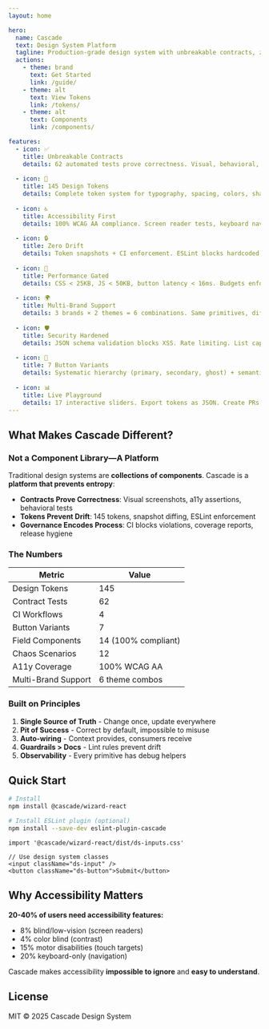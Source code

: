 ```yaml
---
layout: home

hero:
  name: Cascade
  text: Design System Platform
  tagline: Production-grade design system with unbreakable contracts, zero-drift distribution, and god-tier governance
  actions:
    - theme: brand
      text: Get Started
      link: /guide/
    - theme: alt
      text: View Tokens
      link: /tokens/
    - theme: alt
      text: Components
      link: /components/

features:
  - icon: ✅
    title: Unbreakable Contracts
    details: 62 automated tests prove correctness. Visual, behavioral, and accessibility contracts enforced at every layer.
    
  - icon: 🎨
    title: 145 Design Tokens
    details: Complete token system for typography, spacing, colors, shadows, motion, and glassmorphism. Multi-brand ready.
    
  - icon: ♿
    title: Accessibility First
    details: 100% WCAG AA compliance. Screen reader tests, keyboard navigation, touch targets, and educational error messages.
    
  - icon: 🔒
    title: Zero Drift
    details: Token snapshots + CI enforcement. ESLint blocks hardcoded values. Impossible to ship non-compliant code.
    
  - icon: 🚀
    title: Performance Gated
    details: CSS < 25KB, JS < 50KB, button latency < 16ms. Budgets enforced in CI. Motion respects prefers-reduced-motion.
    
  - icon: 🌍
    title: Multi-Brand Support
    details: 3 brands × 2 themes = 6 combinations. Same primitives, different values. CSS var swap only.
    
  - icon: 🛡️
    title: Security Hardened
    details: JSON schema validation blocks XSS. Rate limiting. List capping. Chaos tests prove resilience.
    
  - icon: 🎯
    title: 7 Button Variants
    details: Systematic hierarchy (primary, secondary, ghost) + semantic (danger, success, warning, link). All token-based.
    
  - icon: 📊
    title: Live Playground
    details: 17 interactive sliders. Export tokens as JSON. Create PRs directly. Design Console workflow.
---
```


## What Makes Cascade Different?

### Not a Component Library—A Platform

Traditional design systems are **collections of components**. Cascade is a **platform that prevents entropy**:

- **Contracts Prove Correctness**: Visual screenshots, a11y assertions, behavioral tests
- **Tokens Prevent Drift**: 145 tokens, snapshot diffing, ESLint enforcement  
- **Governance Encodes Process**: CI blocks violations, coverage reports, release hygiene

### The Numbers

| Metric | Value |
|--------|-------|
| Design Tokens | 145 |
| Contract Tests | 62 |
| CI Workflows | 4 |
| Button Variants | 7 |
| Field Components | 14 (100% compliant) |
| Chaos Scenarios | 12 |
| A11y Coverage | 100% WCAG AA |
| Multi-Brand Support | 6 theme combos |

### Built on Principles

1. **Single Source of Truth** - Change once, update everywhere
2. **Pit of Success** - Correct by default, impossible to misuse
3. **Auto-wiring** - Context provides, consumers receive
4. **Guardrails > Docs** - Lint rules prevent drift
5. **Observability** - Every primitive has debug helpers

## Quick Start

```bash
# Install
npm install @cascade/wizard-react

# Install ESLint plugin (optional)
npm install --save-dev eslint-plugin-cascade
```

```tsx
import '@cascade/wizard-react/dist/ds-inputs.css'

// Use design system classes
<input className="ds-input" />
<button className="ds-button">Submit</button>
```

## Why Accessibility Matters

**20-40% of users need accessibility features:**

- 8% blind/low-vision (screen readers)
- 4% color blind (contrast)  
- 15% motor disabilities (touch targets)
- 20% keyboard-only (navigation)

Cascade makes accessibility **impossible to ignore** and **easy to understand**.

## License

MIT © 2025 Cascade Design System
